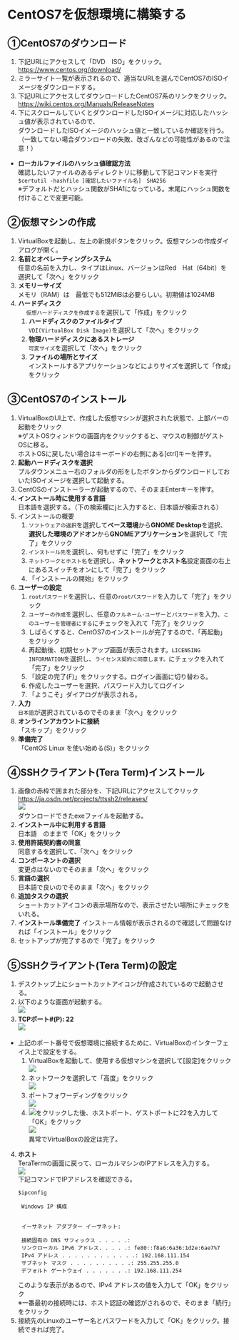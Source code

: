 ﻿# CentOS7を仮想環境に構築する


## ①CentOS7のダウンロード
 1. 下記URLにアクセスして「DVD　ISO」をクリック。 https://www.centos.org/download/
 2. ミラーサイト一覧が表示されるので、適当なURLを選んでCentOS7のISOイメージをダウンロードする。
 3. 下記URLにアクセスしてダウンロードしたCentOS7系のリンクをクリック。 https://wiki.centos.org/Manuals/ReleaseNotes
 4. 下にスクロールしていくとダウンロードしたISOイメージに対応したハッシュ値が表示されているので、<br>
    ダウンロードしたISOイメージのハッシュ値と一致しているか確認を行う。<br>
   （一致してない場合ダウンロードの失敗、改ざんなどの可能性があるので注意！）<br>

  * **ローカルファイルのハッシュ値確認方法**<br>
    確認したいファイルのあるディレクトリに移動して下記コマンドを実行<br>
    `$certutil -hashfile [確認したいファイル名]　SHA256`<br>
    ※デフォルトだとハッシュ関数がSHA1になっている。末尾にハッシュ関数を付けることで変更可能。

## ②仮想マシンの作成
1. VirtualBoxを起動し、左上の新規ボタンをクリック。仮想マシンの作成ダイアログが開く。
2. **名前とオペレーティングシステム**<br>
   任意の名前を入力し、タイプはLinux、バージョンはRed　Hat（64bit）を選択して「次へ」をクリック
3. **メモリーサイズ**<br>
   メモリ（RAM）は　最低でも512MiBは必要らしい。初期値は1024MB
4. **ハードディスク**<br>
　 `仮想ハードディスクを作成する`を選択して「作成」をクリック
   1. **ハードディスクのファイルタイプ**<br>
      `VDI(VirtualBox Disk Image)`を選択して「次へ」をクリック
   2. **物理ハードディスクにあるストレージ**<br>
      `可変サイズ`を選択して「次へ」をクリック
   3. **ファイルの場所とサイズ**<br>
      インストールするアプリケーションなどによりサイズを選択して「作成」をクリック

## ③CentOS7のインストール
1. VirtualBoxのUI上で、作成した仮想マシンが選択された状態で、上部バーの起動をクリック<br>
   ※ゲストOSウィンドウの画面内をクリックすると、マウスの制御がゲストOSに移る。<br>
      ホストOSに戻したい場合はキーボードの右側にある[ctrl]キーを押す。
2. **起動ハードディスクを選択**<br>
   プルダウンメニュー右のフォルダの形をしたボタンからダウンロードしておいたISOイメージを選択して起動する。
3. CentOSのインストーラーが起動するので、そのままEnterキーを押す。
4. **インストール時に使用する言語**<br>
   日本語を選択する。（下の検索欄にjと入力すると、日本語が検索される）
5. インストールの概要
   1. `ソフトウェアの選択`を選択して**ベース環境**から**GNOME Desktop**を選択、**選択した環境のアドオン**から**GNOMEアプリケーション**を選択して「完了」をクリック
   2. `インストール先`を選択し、何もせずに「完了」をクリック
   3. `ネットワークとホスト名`を選択し、**ネットワークとホスト名**設定画面の右上にあるスイッチをオンにして「完了」をクリック
   4. 「インストールの開始」をクリック
6. **ユーザーの設定**
   1. `rootパスワード`を選択し、任意の`rootパスワード`を入力して「完了」をクリック
   2. `ユーザーの作成`を選択し、任意の`フルネーム･ユーザー`と`パスワード`を入力、`このユーザーを管理者にする`にチェックを入れて「完了」をクリック
   3. しばらくすると、CentOS7のインストールが完了するので、「再起動」をクリック
   4. 再起動後、初期セットアップ画面が表示されます。`LICENSING　INFORMATION`を選択し、`ライセンス契約に同意します。`にチェックを入れて「完了」をクリック
   5. 「設定の完了(F)」をクリックする。ログイン画面に切り替わる。
   6. 作成したユーザーを選択、パスワード入力してログイン
   7. 「ようこそ」ダイアログが表示される。
7. **入力**<br>
   `日本語`が選択されているのでそのまま「次へ」をクリック
8. **オンラインアカウントに接続**<br>
   「スキップ」をクリック
9. **準備完了**<br>
   「CentOS Linux を使い始める(S)」をクリック
## ④SSHクライアント(Tera Term)インストール
1. 画像の赤枠で囲まれた部分を、下記URLにアクセスしてクリック https://ja.osdn.net/projects/ttssh2/releases/ <br>
   <img src=image/SSH.JPG><br>
   ダウンロードできたexeファイルを起動する。
2. **インストール中に利用する言語**<br>
   日本語　のままで「OK」をクリック
3. **使用許諾契約書の同意**<br>
   同意するを選択して、「次へ」をクリック
4. **コンポーネントの選択**<br>
   変更点はないのでそのまま「次へ」をクリック
5. **言語の選択**<br>
   日本語で良いのでそのまま「次へ」をクリック
6. **追加タスクの選択**<br>
   ショートカットアイコンの表示場所なので、表示させたい場所にチェックをいれる。
7. **インストール準備完了**
   インストール情報が表示されるので確認して問題なければ「インストール」をクリック
8. セットアップが完了するので「完了」をクリック
## ⑤SSHクライアント(Tera Term)の設定
1. デスクトップ上にショートカットアイコンが作成されているので起動させる。
2. 以下のような画面が起動する。<br>
   <img src=image/SSH3.JPG><br>
3. **TCPポート#(P): 22**<br>
   <img src=image/SSH4.JPG><br>
 * 上記のポート番号で仮想環境に接続するために、VirtualBoxのインターフェイス上で設定をする。<br>
   1. VirtualBoxを起動して、使用する仮想マシンを選択して[設定]をクリック<br>
      <img src=image/VirtualBox_IF.JPG>
   2. ネットワークを選択して「高度」をクリック<br>
      <img src=image/VirtualBox_IF1.JPG>
   3. ポートフォワーディングをクリック<br>
      <img src=image/VirtualBox_IF2.JPG>
   4. <img src=image/VirtualBox_IF4.JPG>をクリックした後、ホストポート、ゲストポートに22を入力して「OK」をクリック<br>
      <img src=image/VirtualBox_IF3.JPG><br>
      異常でVirtualBoxの設定は完了。
4. **ホスト**<br>
   TeraTermの画面に戻って、ローカルマシンのIPアドレスを入力する。<br>
   <img src=image/SSH5.JPG><br>
   下記コマンドでIPアドレスを確認できる。<br>
   ```
   $ipconfig

    Windows IP 構成


    イーサネット アダプター イーサネット:

    接続固有の DNS サフィックス . . . . .:
    リンクローカル IPv6 アドレス. . . . .: fe80::f8a6:6a36:1d2e:6ae7%7
    IPv4 アドレス . . . . . . . . . . . .: 192.168.111.154
    サブネット マスク . . . . . . . . . .: 255.255.255.0
    デフォルト ゲートウェイ . . . . . . .: 192.168.111.254
   ```
   このような表示があるので、IPv4 アドレスの値を入力して「OK」をクリック<br>
   ※一番最初の接続時には、ホスト認証の確認がされるので、そのまま「続行」をクリック
5. 接続先のLinuxのユーザー名とパスワードを入力して「OK」をクリック。接続できれば完了。